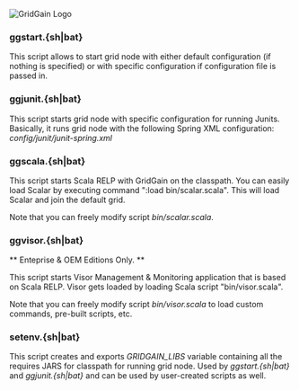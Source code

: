 ![GridGain Logo](http://www.gridgain.com/images/logo/logo_mid.png "GridGain Logo")

### ggstart.{sh|bat}
This script allows to start grid node with either default configuration
(if nothing is specified) or with specific configuration if configuration
file is passed in.

### ggjunit.{sh|bat}
This script starts grid node with specific configuration for running Junits.
Basically, it runs grid node with the following Spring XML configuration:
*config/junit/junit-spring.xml*

### ggscala.{sh|bat}
This script starts Scala RELP with GridGain on the classpath. You can easily 
load Scalar by executing command ":load bin/scalar.scala". This will load
Scalar and join the default grid. 
    
Note that you can freely modify script *bin/scalar.scala*.

### ggvisor.{sh|bat}
** Enteprise & OEM Editions Only. **

This script starts Visor Management & Monitoring application that is based on
Scala RELP. Visor gets loaded by loading Scala script "bin/visor.scala". 
   
Note that you can freely modify script *bin/visor.scala* to load custom commands,
pre-built scripts, etc.

### setenv.{sh|bat}
This script creates and exports *GRIDGAIN_LIBS* variable containing all the
requires JARS for classpath for running grid node. Used by *ggstart.{sh|bat}*
and *ggjunit.{sh|bat}* and can be used by user-created scripts as well.


